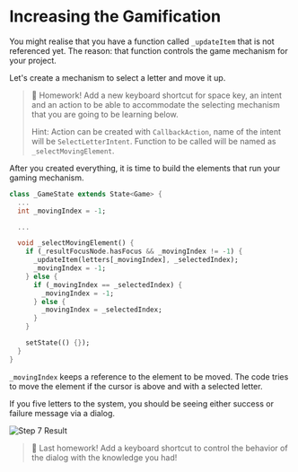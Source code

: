 # Increasing the Gamification

You might realise that you have a function called `_updateItem` that is not referenced yet. The reason: that function controls the game mechanism for your project.

Let's create a mechanism to select a letter and move it up.

> 📝 Homework! Add a new keyboard shortcut for space key, an intent and an action to be able to accommodate the selecting mechanism that you are going to be learning below. 
> 
> Hint: Action can be created with `CallbackAction`, name of the intent will be `SelectLetterIntent`. Function to be called will be named as `_selectMovingElement`.

After you created everything, it is time to build the elements that run your gaming mechanism.

```dart
class _GameState extends State<Game> {
  ...
  int _movingIndex = -1;

  ...

  void _selectMovingElement() {
    if (_resultFocusNode.hasFocus && _movingIndex != -1) {
      _updateItem(letters[_movingIndex], _selectedIndex);
      _movingIndex = -1;
    } else {
      if (_movingIndex == _selectedIndex) {
        _movingIndex = -1;
      } else {
        _movingIndex = _selectedIndex;
      }
    }

    setState(() {});
  }
}
```

`_movingIndex` keeps a reference to the element to be moved. The code tries to move the element if the cursor is above and with a selected letter.

If you five letters to the system, you should be seeing either success or failure message via a dialog.

![Step 7 Result](https://raw.githubusercontent.com/salihgueler/keyboard_puzzle_dartpad_workshop/main/step_07/output.gif)

> 📝 Last homework! Add a keyboard shortcut to control the behavior of the dialog with the knowledge you had!
